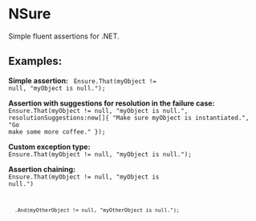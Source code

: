 NSure
=====

Simple fluent assertions for .NET.

Examples:
--------
**Simple assertion:**
<code>
Ensure.That(myObject != null, "myObject is null.");
</code>

**Assertion with suggestions for resolution in the failure case:**
<code>
Ensure.That(myObject != null, "myObject is null.", 
			resolutionSuggestions:new[]{ "Make sure myObject is instantiated.", "Go make some more coffee." });
</code>

**Custom exception type:**
<code>
Ensure.That<MyCustomException>(myObject != null, "myObject is null.");
</code>

**Assertion chaining:**
<code>
Ensure.That<MyCustomException>(myObject != null, "myObject is null.")

	  .And(myOtherObject != null, "myOtherObject is null.");
</code>